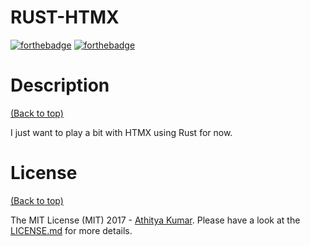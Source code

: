 # RUST-HTMX

[![forthebadge](http://forthebadge.com/images/badges/made-with-rust.svg)](http://forthebadge.com)
[![forthebadge](http://forthebadge.com/images/badges/built-with-love.svg)](http://forthebadge.com)

# Description

[(Back to top)](#table-of-contents)

I just want to play a bit with HTMX using Rust for now.

# License

[(Back to top)](#table-of-contents)


The MIT License (MIT) 2017 - [Athitya Kumar](https://github.com/athityakumar/). Please have a look at the [LICENSE.md](LICENSE.md) for more details.


